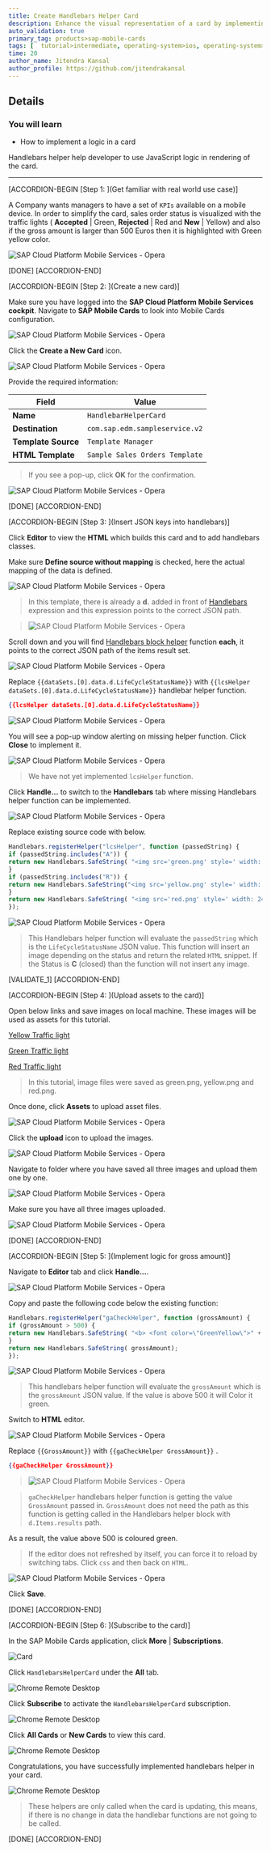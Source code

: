 ```yaml
---
title: Create Handlebars Helper Card
description: Enhance the visual representation of a card by implementing a logic.
auto_validation: true
primary_tag: products>sap-mobile-cards
tags: [  tutorial>intermediate, operating-system>ios, operating-system>android, topic>mobile, products>sap-cloud-platform, products>sap-mobile-cards, software-product-function>sap-cloud-platform-mobile-services ]
time: 20
author_name: Jitendra Kansal
author_profile: https://github.com/jitendrakansal
---
```


## Details
### You will learn
- How to implement a logic in a card

Handlebars helper help developer to use JavaScript logic in rendering of the card.

---

[ACCORDION-BEGIN [Step 1: ](Get familiar with real world use case)]

A Company wants managers to have a set of `KPIs` available on a mobile device. In order to simplify the card, sales order status is visualized with the traffic lights ( **Accepted** | Green, **Rejected** | Red and **New** | Yellow) and also if the gross amount is larger than 500 Euros then it is highlighted with Green yellow color.

![SAP Cloud Platform Mobile Services - Opera](img_0.1.gif)

[DONE]
[ACCORDION-END]

[ACCORDION-BEGIN [Step 2: ](Create a new card)]

Make sure you have logged into the **SAP Cloud Platform Mobile Services cockpit**. Navigate to **SAP Mobile Cards** to look into Mobile Cards configuration.

![SAP Cloud Platform Mobile Services - Opera](img_000.png)

Click the **Create a New Card** icon.

![SAP Cloud Platform Mobile Services - Opera](img_001.png)

Provide the required information:

| Field | Value |
|----|----|
| **Name** | `HandlebarHelperCard` |
| **Destination** | `com.sap.edm.sampleservice.v2` |
| **Template Source** | `Template Manager` |
| **HTML Template** | `Sample Sales Orders Template` |

> If you see a pop-up, click **OK** for the confirmation.

![SAP Cloud Platform Mobile Services - Opera](img_007.png)

[DONE]
[ACCORDION-END]

[ACCORDION-BEGIN [Step 3: ](Insert JSON keys into handlebars)]

Click **Editor** to view the **HTML** which builds this card and to add handlebars classes.

Make sure **Define source without mapping** is checked, here the actual mapping of the data is defined.

![SAP Cloud Platform Mobile Services - Opera](img_010.png)

>In this template, there is already a **d.** added in front of  [Handlebars](https://handlebarsjs.com) expression and this expression points to the correct JSON path.

>![SAP Cloud Platform Mobile Services - Opera](img_011.png)

Scroll down and you will find [Handlebars block helper](https://handlebarsjs.com/block_helpers.html) function **each**, it points to the correct JSON path of the items result set.

![SAP Cloud Platform Mobile Services - Opera](img_015.png)

Replace `{{dataSets.[0].data.d.LifeCycleStatusName}}` with `{{lcsHelper dataSets.[0].data.d.LifeCycleStatusName}}` handlebar helper function.

```JSON
{{lcsHelper dataSets.[0].data.d.LifeCycleStatusName}}
```
![SAP Cloud Platform Mobile Services - Opera](img_016.png)

You will see a pop-up window alerting on missing helper function. Click **Close** to implement it.

![SAP Cloud Platform Mobile Services - Opera](img_017.png)

>We have not yet implemented `lcsHelper` function.

Click **Handle...** to switch to the **Handlebars** tab where missing Handlebars helper function can be implemented.

![SAP Cloud Platform Mobile Services - Opera](img_018.png)

Replace existing source code with below.

```JavaScript
Handlebars.registerHelper("lcsHelper", function (passedString) {
if (passedString.includes("A")) {
return new Handlebars.SafeString( "<img src='green.png' style=' width: 24px; height: 24px;'>");
}
if (passedString.includes("R")) {
return new Handlebars.SafeString("<img src='yellow.png' style=' width: 24px; height: 24px;'>");
}
return new Handlebars.SafeString( "<img src='red.png' style=' width: 24px; height: 24px;'>");
});
```

![SAP Cloud Platform Mobile Services - Opera](img_019.png)

>This Handlebars helper function will evaluate the `passedString` which is the `LifeCycleStatusName` JSON value. This function will insert an image depending on the status and return the related `HTML` snippet. If the Status is **C** (closed) than the function will not insert any image.

[VALIDATE_1]
[ACCORDION-END]

[ACCORDION-BEGIN [Step 4: ](Upload assets to the card)]

Open below links and save images on local machine. These images will be used as assets for this tutorial.

[Yellow Traffic light](http://res.publicdomainfiles.com/pdf_view/65/13548535818149.png)

[Green  Traffic light](http://res.publicdomainfiles.com/pdf_view/65/13548534013334.png)

[Red Traffic light](http://res.publicdomainfiles.com/pdf_view/65/13548529215849.png)

>In this tutorial, image files were saved as green.png, yellow.png and red.png.

Once done, click **Assets** to upload asset files.

![SAP Cloud Platform Mobile Services - Opera](img_020.png)

Click the **upload** icon to upload the images.

![SAP Cloud Platform Mobile Services - Opera](img_022.png)

Navigate to folder where you have saved all three images and upload them one by one.

![SAP Cloud Platform Mobile Services - Opera](img_023.png)

Make sure you have all three images uploaded.

![SAP Cloud Platform Mobile Services - Opera](img_024.png)

[DONE]
[ACCORDION-END]

[ACCORDION-BEGIN [Step 5: ](Implement logic for gross amount)]

Navigate to **Editor** tab and click **Handle...**.

![SAP Cloud Platform Mobile Services - Opera](img_026.png)

Copy and paste the following code below the existing function:

```JavaScript
Handlebars.registerHelper("gaCheckHelper", function (grossAmount) {
if (grossAmount > 500) {
return new Handlebars.SafeString( "<b> <font color=\"GreenYellow\">" + grossAmount + "</b> </font>");
}
return new Handlebars.SafeString( grossAmount);
});
```

![SAP Cloud Platform Mobile Services - Opera](img_027.png)

>This handlebars helper function will evaluate the  `grossAmount` which is the `grossAmount` JSON value. If the value is above 500 it will Color it green.

Switch to **HTML** editor.

![SAP Cloud Platform Mobile Services - Opera](img_029.png)

Replace `{{GrossAmount}}` with `{{gaCheckHelper GrossAmount}}` .

```JSON
{{gaCheckHelper GrossAmount}}
```

>![SAP Cloud Platform Mobile Services - Opera](img_027.1.png)

>`gaCheckHelper` handlebars helper function is getting the value `GrossAmount` passed in. `GrossAmount` does not need the path as this function is getting called in the Handlebars helper block with `d.Items.results` path.

As a result, the value above 500 is coloured green.

>If the editor does not refreshed by itself, you can force it to reload by switching tabs. Click `css` and then back on `HTML`.

![SAP Cloud Platform Mobile Services - Opera](img_030.png)

Click **Save**.

[DONE]
[ACCORDION-END]

[ACCORDION-BEGIN [Step 6: ](Subscribe to the card)]

In the SAP Mobile Cards application, click **More** | **Subscriptions**.

![Card](img_030.1.png)

Click `HandlebarsHelperCard` under the **All** tab.

![Chrome Remote Desktop](img_034.png)

Click **Subscribe** to activate the `HandlebarsHelperCard` subscription.

![Chrome Remote Desktop](img_035.png)

Click **All Cards** or **New Cards** to view this card.

![Chrome Remote Desktop](img_036.png)

Congratulations, you have successfully implemented handlebars helper in your card.

![Chrome Remote Desktop](img_037.png)

>These helpers are only called when the card is updating, this means, if there is no change in data the handlebar functions are not going to be called.

[DONE]
[ACCORDION-END]
